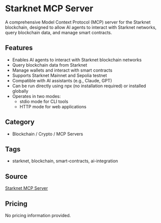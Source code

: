 # Starknet MCP Server

A comprehensive Model Context Protocol (MCP) server for the Starknet blockchain, designed to allow AI agents to interact with Starknet networks, query blockchain data, and manage smart contracts.

## Features
- Enables AI agents to interact with Starknet blockchain networks
- Query blockchain data from Starknet
- Manage wallets and interact with smart contracts
- Supports Starknet Mainnet and Sepolia testnet
- Compatible with AI assistants (e.g., Claude, GPT)
- Can be run directly using npx (no installation required) or installed globally
- Operates in two modes:
  - stdio mode for CLI tools
  - HTTP mode for web applications

## Category
- Blockchain / Crypto / MCP Servers

## Tags
- starknet, blockchain, smart-contracts, ai-integration

## Source
[Starknet MCP Server](https://mcp.so/server/starknet-mcp-server/mcpdotdirect)

## Pricing
No pricing information provided.